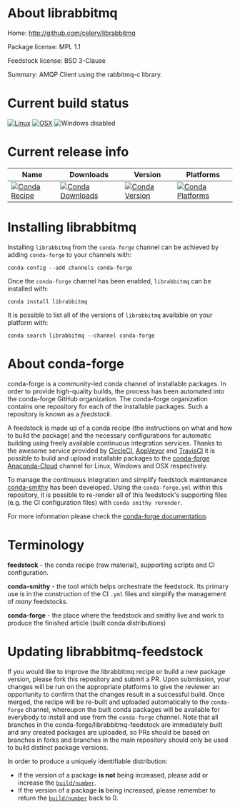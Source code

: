 About librabbitmq
=================

Home: http://github.com/celery/librabbitmq

Package license: MPL 1.1

Feedstock license: BSD 3-Clause

Summary: AMQP Client using the rabbitmq-c library.



Current build status
====================

[![Linux](https://img.shields.io/circleci/project/github/conda-forge/librabbitmq-feedstock/master.svg?label=Linux)](https://circleci.com/gh/conda-forge/librabbitmq-feedstock)
[![OSX](https://img.shields.io/travis/conda-forge/librabbitmq-feedstock/master.svg?label=macOS)](https://travis-ci.org/conda-forge/librabbitmq-feedstock)
![Windows disabled](https://img.shields.io/badge/Windows-disabled-lightgrey.svg)

Current release info
====================

| Name | Downloads | Version | Platforms |
| --- | --- | --- | --- |
| [![Conda Recipe](https://img.shields.io/badge/recipe-librabbitmq-green.svg)](https://anaconda.org/conda-forge/librabbitmq) | [![Conda Downloads](https://img.shields.io/conda/dn/conda-forge/librabbitmq.svg)](https://anaconda.org/conda-forge/librabbitmq) | [![Conda Version](https://img.shields.io/conda/vn/conda-forge/librabbitmq.svg)](https://anaconda.org/conda-forge/librabbitmq) | [![Conda Platforms](https://img.shields.io/conda/pn/conda-forge/librabbitmq.svg)](https://anaconda.org/conda-forge/librabbitmq) |

Installing librabbitmq
======================

Installing `librabbitmq` from the `conda-forge` channel can be achieved by adding `conda-forge` to your channels with:

```
conda config --add channels conda-forge
```

Once the `conda-forge` channel has been enabled, `librabbitmq` can be installed with:

```
conda install librabbitmq
```

It is possible to list all of the versions of `librabbitmq` available on your platform with:

```
conda search librabbitmq --channel conda-forge
```


About conda-forge
=================

conda-forge is a community-led conda channel of installable packages.
In order to provide high-quality builds, the process has been automated into the
conda-forge GitHub organization. The conda-forge organization contains one repository
for each of the installable packages. Such a repository is known as a *feedstock*.

A feedstock is made up of a conda recipe (the instructions on what and how to build
the package) and the necessary configurations for automatic building using freely
available continuous integration services. Thanks to the awesome service provided by
[CircleCI](https://circleci.com/), [AppVeyor](https://www.appveyor.com/)
and [TravisCI](https://travis-ci.org/) it is possible to build and upload installable
packages to the [conda-forge](https://anaconda.org/conda-forge)
[Anaconda-Cloud](https://anaconda.org/) channel for Linux, Windows and OSX respectively.

To manage the continuous integration and simplify feedstock maintenance
[conda-smithy](https://github.com/conda-forge/conda-smithy) has been developed.
Using the ``conda-forge.yml`` within this repository, it is possible to re-render all of
this feedstock's supporting files (e.g. the CI configuration files) with ``conda smithy rerender``.

For more information please check the [conda-forge documentation](https://conda-forge.org/docs/).

Terminology
===========

**feedstock** - the conda recipe (raw material), supporting scripts and CI configuration.

**conda-smithy** - the tool which helps orchestrate the feedstock.
                   Its primary use is in the construction of the CI ``.yml`` files
                   and simplify the management of *many* feedstocks.

**conda-forge** - the place where the feedstock and smithy live and work to
                  produce the finished article (built conda distributions)


Updating librabbitmq-feedstock
==============================

If you would like to improve the librabbitmq recipe or build a new
package version, please fork this repository and submit a PR. Upon submission,
your changes will be run on the appropriate platforms to give the reviewer an
opportunity to confirm that the changes result in a successful build. Once
merged, the recipe will be re-built and uploaded automatically to the
`conda-forge` channel, whereupon the built conda packages will be available for
everybody to install and use from the `conda-forge` channel.
Note that all branches in the conda-forge/librabbitmq-feedstock are
immediately built and any created packages are uploaded, so PRs should be based
on branches in forks and branches in the main repository should only be used to
build distinct package versions.

In order to produce a uniquely identifiable distribution:
 * If the version of a package **is not** being increased, please add or increase
   the [``build/number``](https://conda.io/docs/user-guide/tasks/build-packages/define-metadata.html#build-number-and-string).
 * If the version of a package **is** being increased, please remember to return
   the [``build/number``](https://conda.io/docs/user-guide/tasks/build-packages/define-metadata.html#build-number-and-string)
   back to 0.
